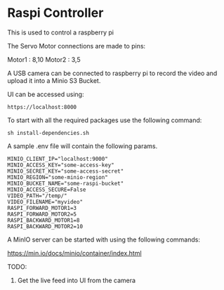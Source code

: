 # Raspi Controller

This is used to control a raspberry pi

The Servo Motor connections are made to pins:

Motor1 : 8,10
Motor2 : 3,5

A USB camera can be connected to raspberry pi to record the video and upload it into a Minio S3 Bucket.

UI can be accessed using:

````
https://localhost:8000
````
To start with all the required packages use the following command:

````
sh install-dependencies.sh
````


A sample .env file will contain the following params.
````
MINIO_CLIENT_IP="localhost:9000"
MINIO_ACCESS_KEY="some-access-key"
MINIO_SECRET_KEY="some-access-secret"
MINIO_REGION="some-minio-region"
MINIO_BUCKET_NAME="some-raspi-bucket"
MINIO_ACCESS_SECURE=False
VIDEO_PATH="/temp/"
VIDEO_FILENAME="myvideo"
RASPI_FORWARD_MOTOR1=3
RASPI_FORWARD_MOTOR2=5
RASPI_BACKWARD_MOTOR1=8
RASPI_BACKWARD_MOTOR2=10
````

A MinIO server can be started with using the following commands:

https://min.io/docs/minio/container/index.html


TODO: 
1. Get the live feed into UI from the camera